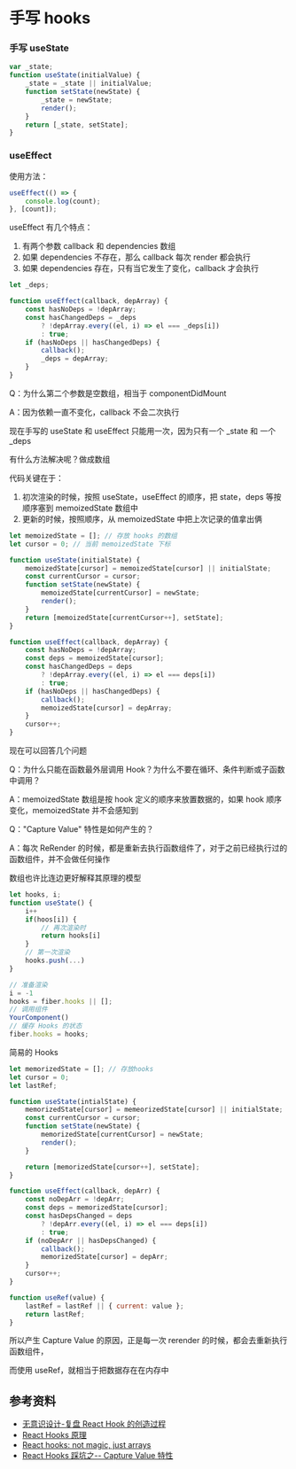 # 手写 hooks

### 手写 useState

```javascript
var _state;
function useState(initialValue) {
    _state = _state || initialValue;
    function setState(newState) {
        _state = newState;
        render();
    }
    return [_state, setState];
}
```

### useEffect

使用方法：

```jsx
useEffect(() => {
    console.log(count);
}, [count]);
```

useEffect 有几个特点：

1. 有两个参数 callback 和 dependencies 数组
2. 如果 dependencies 不存在，那么 callback 每次 render 都会执行
3. 如果 dependencies 存在，只有当它发生了变化，callback 才会执行

```javascript
let _deps;

function useEffect(callback, depArray) {
    const hasNoDeps = !depArray;
    const hasChangedDeps = _deps
        ? !depArray.every((el, i) => el === _deps[i])
        : true;
    if (hasNoDeps || hasChangedDeps) {
        callback();
        _deps = depArray;
    }
}
```

Q：为什么第二个参数是空数组，相当于 componentDidMount

A：因为依赖一直不变化，callback 不会二次执行

现在手写的 useState 和 useEffect 只能用一次，因为只有一个 \_state 和 一个 \_deps

有什么方法解决呢？做成数组

代码关键在于：

1. 初次渲染的时候，按照 useState，useEffect 的顺序，把 state，deps 等按顺序塞到 memoizedState 数组中
2. 更新的时候，按照顺序，从 memoizedState 中把上次记录的值拿出俩

```javascript
let memoizedState = []; // 存放 hooks 的数组
let cursor = 0; // 当前 memoizedState 下标

function useState(initialState) {
    memoizedState[cursor] = memoizedState[cursor] || initialState;
    const currentCursor = cursor;
    function setState(newState) {
        memoizedState[currentCursor] = newState;
        render();
    }
    return [memoizedState[currentCursor++], setState];
}

function useEffect(callback, depArray) {
    const hasNoDeps = !depArray;
    const deps = memoizedState[cursor];
    const hasChangedDeps = deps
        ? !depArray.every((el, i) => el === deps[i])
        : true;
    if (hasNoDeps || hasChangedDeps) {
        callback();
        memoizedState[cursor] = depArray;
    }
    cursor++;
}
```

现在可以回答几个问题

Q：为什么只能在函数最外层调用 Hook？为什么不要在循环、条件判断或子函数中调用？

A：memoizedState 数组是按 hook 定义的顺序来放置数据的，如果 hook 顺序变化，memoizedState 并不会感知到

Q："Capture Value" 特性是如何产生的？

A：每次 ReRender 的时候，都是重新去执行函数组件了，对于之前已经执行过的函数组件，并不会做任何操作

数组也许比连边更好解释其原理的模型

```javascript
let hooks, i;
function useState() {
    i++
    if(hoos[i]) {
        // 再次渲染时
        return hooks[i]
    }
    // 第一次渲染
    hooks.push(...)
}

// 准备渲染
i = -1
hooks = fiber.hooks || [];
// 调用组件
YourComponent()
// 缓存 Hooks 的状态
fiber.hooks = hooks;
```

简易的 Hooks

```javascript
let memorizedState = []; // 存放hooks
let cursor = 0;
let lastRef;

function useState(intialState) {
    memorizedState[cursor] = memeorizedState[cursor] || initialState;
    const currentCursor = cursor;
    function setState(newState) {
        memorizedState[currentCursor] = newState;
        render();
    }

    return [memorizedState[cursor++], setState];
}

function useEffect(callback, depArr) {
    const noDepArr = !depArr;
    const deps = memorizedState[cursor];
    const hasDepsChanged = deps
        ? !depArr.every((el, i) => el === deps[i])
        : true;
    if (noDepArr || hasDepsChanged) {
        callback();
        memorizedState[cursor] = depArr;
    }
    cursor++;
}

function useRef(value) {
    lastRef = lastRef || { current: value };
    return lastRef;
}
```

所以产生 Capture Value 的原因，正是每一次 rerender 的时候，都会去重新执行函数组件，

而使用 useRef，就相当于把数据存在在内存中

## 参考资料

-   [无意识设计-复盘 React Hook 的创造过程](https://github.com/shanggqm/blog/issues/4)
-   [React Hooks 原理](https://github.com/brickspert/blog/issues/26)
-   [React hooks: not magic, just arrays](https://medium.com/@ryardley/react-hooks-not-magic-just-arrays-cd4f1857236e)
-   [React Hooks 踩坑之-- Capture Value 特性](https://mp.weixin.qq.com/s/eyFKOi3PTux6aTF0s557Rg)
